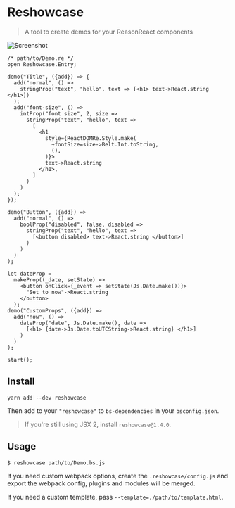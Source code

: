 # Reshowcase

> A tool to create demos for your ReasonReact components

![Screenshot](./example/example.png)

```reason
/* path/to/Demo.re */
open Reshowcase.Entry;

demo("Title", ({add}) => {
  add("normal", () =>
    stringProp("text", "hello", text => [<h1> text->React.string </h1>])
  );
  add("font-size", () =>
    intProp("font size", 2, size =>
      stringProp("text", "hello", text =>
        [
          <h1
            style={ReactDOMRe.Style.make(
              ~fontSize=size->Belt.Int.toString,
              (),
            )}>
            text->React.string
          </h1>,
        ]
      )
    )
  );
});

demo("Button", ({add}) =>
  add("normal", () =>
    boolProp("disabled", false, disabled =>
      stringProp("text", "hello", text =>
        [<button disabled> text->React.string </button>]
      )
    )
  )
);

let dateProp =
  makeProp((_date, setState) =>
    <button onClick={_event => setState(Js.Date.make())}>
      "Set to now"->React.string
    </button>
  );
demo("CustomProps", ({add}) =>
  add("now", () =>
    dateProp("date", Js.Date.make(), date =>
      [<h1> {date->Js.Date.toUTCString->React.string} </h1>]
    )
  )
);

start();
```

## Install

```console
yarn add --dev reshowcase
```

Then add to your `"reshowcase"` to `bs-dependencies` in your `bsconfig.json`.

> If you're still using JSX 2, install `reshowcase@1.4.0`.

## Usage

```console
$ reshowcase path/to/Demo.bs.js
```

If you need custom webpack options, create the `.reshowcase/config.js` and export the webpack config, plugins and modules will be merged.

If you need a custom template, pass `--template=./path/to/template.html`.
